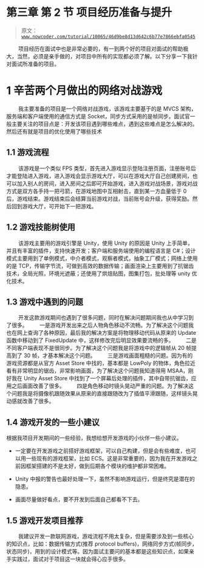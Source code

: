 # 第三章 第 2 节 项目经历准备与提升

> 原文：[`www.nowcoder.com/tutorial/10065/46d9be8d13d642c6b77e7866ebfa0545`](https://www.nowcoder.com/tutorial/10065/46d9be8d13d642c6b77e7866ebfa0545)

        项目经历在面试中也是非常必要的，有一到两个好的项目对面试的帮助极大，当然，必须是亲手做的，对项目中所有的实现都必须了解。以下分享一下我针对面试所准备的项目。

# 1 辛苦两个月做出的网络对战游戏

        我主要准备的项目是一个网络对战游戏，该游戏主要基于的是 MVCS 架构，服务端和客户端使用的通信方式是 Socket，同步方式采用的是帧同步。面试官一般主要关注的项目点是：开发该项目遇到哪些难点，遇到这些难点是怎么解决的。然后还有就是项目的优化使用了哪些技术

## 1.1 游戏流程

        该游戏是一个类似 FPS 类型，首先进入游戏显示登陆注册页面，注册账号后才能登陆进入游戏，进入游戏会显示游戏大厅，可以在游戏大厅自己创建房间，也可以加入别人的房间，进入房间之后即可开始游戏，进入游戏对战场景，游戏对战方式是双方各手持一把弓箭，在游戏地图中互相射击，直到某一方血量低于 0 后，游戏结束。游戏结束后会结算当前游戏对战，当前账号会升级，获得奖励。然后回到游戏大厅，可开始下一把游戏。

## 1.2 游戏技能树使用

        该游戏主要用的游戏引擎是 Unity，使用 Unity 的原因是 Unity 上手简单，并且有丰富的插件，支持快速开发；客户端和服务端使用的编程语言是 C#；设计模式主要用到了单例模式，中介者模式，观察者模式，抽象工厂模式；网络上使用的是 TCP，传输字节流，可做到高效的数据传输；画面渲染上主要用到了抗锯齿技术，全局光照，环境光遮蔽；还使用了烘焙贴图，图集打包，批处理等 unity 优化技术。

## 1.3 游戏中遇到的问题

        开发这款游戏期间也遇到了很多问题，同时在解决问题期间我也从中学习到了很多。        一是游戏开发出来之后人物角色移动不流畅。为了解决这个问题我也在网上查询了各种原因，最后我的解决方案是将物理移动代码从原来的 Update 函数中移动到了 FixedUpdate 中，这样修改完后明显效果要流畅的多。        二是不同客户端表现不是很同步。为了解决这个问题我是将游戏中的逻辑帧从 20 帧提高到了 30 帧，才基本解决这个问题。        三是游戏画面粗糙的问题。因为有的游戏资源都是从官方 Asset Store 中找的，基本都是 LowPoly 的物体，角色拉近看有非常明显的锯齿，非常影响画面，为了解决这个问题我知道得用 MSAA，刚好我在 Unity Asset Store 中找到了一个屏幕后处理的插件，其中自带抗锯齿，应用之后画面改善了很多。        四是角色移动时镜头晃动严重的问题。为了解决这个问题我是将摄像机跟随效果从原来的直接跟随改为了插值平滑跟随，这样镜头晃动感就改善了很多。

## 1.4 游戏开发的一些小建议

根据我项目开发期间的一些经验，我想给想开发游戏的小伙伴一些小建议。

*   一定要在开发游戏之前搭好游戏框架，可以自己构建，但是会有些难度，也可以用一些现有的游戏框架，比如 ECS。这是非常重要的，因为我在开发游戏之前因框架搭建的不是太好，做到后期各个模块的维护都非常困难。

*   Unity 中报的警告也最好处理一下，虽然不影响游戏运行，但是终究是潜在的隐患。

*   画面尽量做好看点，要不开发到后面自己都看不下去。

## 1.5 游戏开发项目推荐

        我建议开发一款联网游戏，游戏流程不用太复杂，但是需要涉及到一些核心的知识点，比如：数据传输方式(推荐 protocol buffers)，网络同步方式(帧同步，状态同步)，用到的设计模式等。因为面试主要问的基本都是这些知识点，如果亲手实践过，面试对于项目这一块就会得心应手很多。